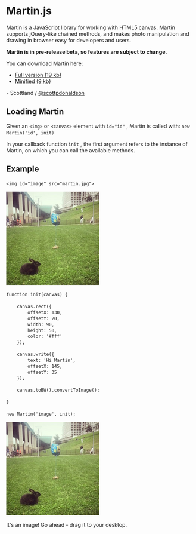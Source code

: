 # Martin.js

Martin is a JavaScript library for working with HTML5 canvas. Martin supports jQuery-like chained methods, and makes photo manipulation and drawing in browser easy for developers and users.

**Martin is in pre-release beta, so features are subject to change.**

You can download Martin here:

- [Full version (19 kb)](download/martin.js)
- [Minified (9 kb)](download/martin.min.js)

\- Scottland / [@scottpdonaldson](https://twitter.com/scottpdonaldson)

## Loading Martin

Given an `<img>` or `<canvas>` element with `id="id"` , Martin is called with: `new Martin('id', init)`

In your callback function `init` , the first argument refers to the instance of Martin, on which you can call the available methods.

## Example

```
<img id="image" src="martin.jpg">
```

<img src="images/martin.jpg">

```
function init(canvas) {

    canvas.rect({
        offsetX: 130,
        offsetY: 20,
        width: 90,
        height: 50,
        color: '#fff'
    });

    canvas.write({
        text: 'Hi Martin',
        offsetX: 145,
        offsetY: 35
    });

    canvas.toBW().convertToImage();

}

new Martin('image', init);
```
<img id="image" src="images/martin.jpg" width="250" height="250">

It's an image! Go ahead - drag it to your desktop.
